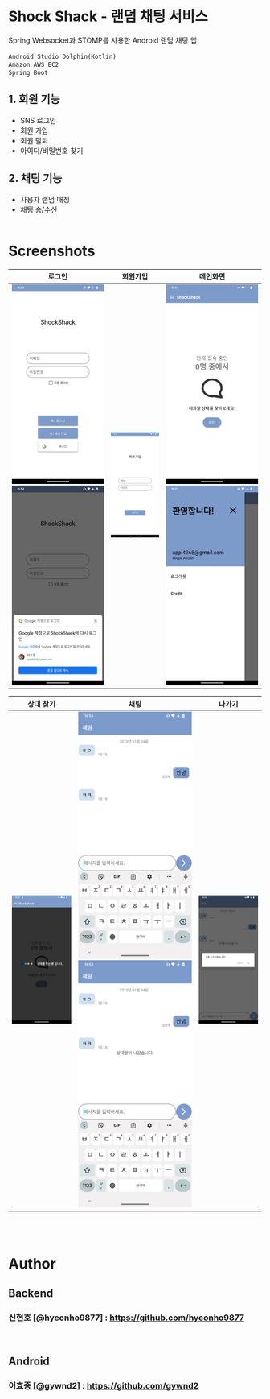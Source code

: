 # Shock Shack - 랜덤 채팅 서비스
Spring Websocket과 STOMP를 사용한 Android 랜덤 채팅 앱

    Android Studio Dolphin(Kotlin)
    Amazon AWS EC2
    Spring Boot
## 1. 회원 기능
 - SNS 로그인
 - 회원 가입
 - 회원 탈퇴
 - 아이디/비밀번호 찾기

## 2. 채팅 기능
 - 사용자 랜덤 매칭
 - 채팅 송/수신
<br><br>
 # Screenshots

| 로그인 | 회원가입 | 메인화면 |
|:---:|:---:|:---:|
|  ![login](/img/login.png) ![google](/img/google%20signin.png) | ![signup](/img/signup.png) |  ![main](/img/main.png) ![drawer](/img/drawer.png) |

| 상대 찾기 | 채팅 | 나가기 |
|:---:|:---:|:---:|
| ![enqueue](/img/enqueue.png) |  ![chat](/img/chat.png) ![opponent_left](/img/opponent_left.png) | ![exit](/img/exit.png) |


<br><br>
# Author
## Backend 
### 신현호 [@hyeonho9877] : https://github.com/hyeonho9877
<br>

## Android 
### 이효중 [@gywnd2] : https://github.com/gywnd2